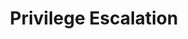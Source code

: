 ---
title: Privilege Escalation
layout: tag
author_profile: false
taxonomy: Defense Evasion
permalink: /detections/privilege_escalation
sidebar:
  nav: "detections"
---